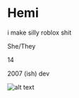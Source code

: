 # Hemi
i make silly roblox shit

<p>She/They</p>
<p>14</p>
<p>2007 (ish) dev</p>

![alt text](https://i.imgur.com/m-rPIovXP.png)
